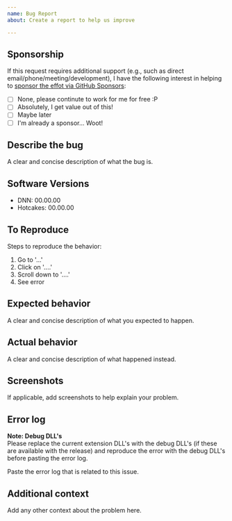 ```yaml
---
name: Bug Report
about: Create a report to help us improve

---
```


## Sponsorship  
<!--
Open-Source is not free.  We need to eat too. ~wink!~  

We manage a TON of DNN extensions... Look!  
https://upendoventures.com/What/CMS/DNN/Extensions  
-->

If this request requires additional support (e.g., such as direct email/phone/meeting/development), I have the following interest in helping to [sponsor the effot via GitHub Sponsors](https://github.com/sponsors/UpendoVentures):    

- [ ] None, please continute to work for me for free :P  
- [ ] Absolutely, I get value out of this!  
- [ ] Maybe later  
- [ ] I'm already a sponsor... Woot!  

## Describe the bug  
A clear and concise description of what the bug is.  

## Software Versions  
- DNN:  00.00.00  
- Hotcakes:  00.00.00  

## To Reproduce  
Steps to reproduce the behavior:  
1. Go to '...'  
2. Click on '....'  
3. Scroll down to '....'  
4. See error  

## Expected behavior  
A clear and concise description of what you expected to happen.  

## Actual behavior  
A clear and concise description of what happened instead.  

## Screenshots  
If applicable, add screenshots to help explain your problem.  

## Error log  
**Note: Debug DLL's**  
Please replace the current extension DLL's with the debug DLL's (if these are available with the release) and reproduce the error with the debug DLL's before pasting the error log.  

Paste the error log that is related to this issue.  

## Additional context
Add any other context about the problem here.  

